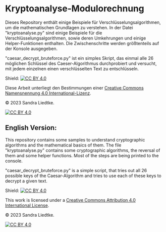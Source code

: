 # Kryptoanalyse-Modulorechnung

Dieses Repository enthält einige Beispiele für Verschlüsselungsalgorithmen, um die mathematischen Grundlagen zu verstehen. In der Datei "kryptoanalyse.py" sind einige Beispiele für die Verschlüsselungsalgorithmen, sowie deren Umkehrungen und einige Helper-Funktionen enthalten. Die Zwischenschritte werden größtenteils auf der Konsole ausgegeben.

"caesar_decrypt_bruteforce.py" ist ein simples Skript, das einmal alle 26 möglichen Schlüssel des Caeser-Algorithmus durchprobiert und versucht, mit jedem einzelnen einen verschlüsselten Text zu entschlüsseln.

Shield: [![CC BY 4.0][cc-by-shield]][cc-by]

Diese Arbeit unterliegt den Bestimmungen einer
[Creative Commons Namensnennung 4.0 International-Lizenz][cc-by].

© 2023 Sandra Liedtke.

[![CC BY 4.0][cc-by-image]][cc-by]

[cc-by]: https://creativecommons.org/licenses/by/4.0/deed.de
[cc-by-image]: https://licensebuttons.net/l/by/4.0/88x31.png
[cc-by-shield]: https://img.shields.io/badge/License-CC%20BY%204.0-lightgrey.svg


## English Version:

This repository contains some samples to understand cryptographic algorithms and the mathematical basics of them. The file "kryptoanalyse.py" contains some cryptographic algorithms, the reversal of them and some helper functions. Most of the steps are being printed to the console.

"caesar_decrypt_bruteforce.py" is a simple script, that tries out all 26 possible keys of the Caesar-Algorithm and tries to use each of these keys to decrypt a given text.

Shield: [![CC BY 4.0][cc-by-shield]][cc-by]

This work is licensed under a
[Creative Commons Attribution 4.0 International License][cc-by].

© 2023 Sandra Liedtke.

[![CC BY 4.0][cc-by-image]][cc-by]

[cc-by]: http://creativecommons.org/licenses/by/4.0/
[cc-by-image]: https://i.creativecommons.org/l/by/4.0/88x31.png
[cc-by-shield]: https://img.shields.io/badge/License-CC%20BY%204.0-lightgrey.svg